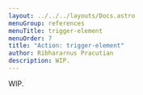 ```yaml
---
layout: ../../../layouts/Docs.astro
menuGroup: references
menuTitle: trigger-element
menuOrder: 7
title: "Action: trigger-element"
author: Ribhararnus Pracutian
description: WIP.
---
```


WIP.
